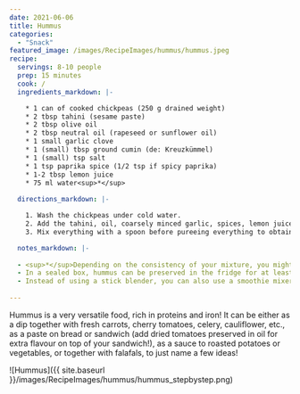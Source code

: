 ```yaml
---
date: 2021-06-06
title: Hummus
categories:
  - "Snack"
featured_image: /images/RecipeImages/hummus/hummus.jpeg
recipe:
  servings: 8-10 people
  prep: 15 minutes
  cook: /
  ingredients_markdown: |-

    * 1 can of cooked chickpeas (250 g drained weight)
    * 2 tbsp tahini (sesame paste)
    * 2 tbsp olive oil
    * 2 tbsp neutral oil (rapeseed or sunflower oil)
    * 1 small garlic clove
    * 1 (small) tbsp ground cumin (de: Kreuzkümmel)
    * 1 (small) tsp salt
    * 1 tsp paprika spice (1/2 tsp if spicy paprika)
    * 1-2 tbsp lemon juice
    * 75 ml water<sup>*</sup>
  
  directions_markdown: |-

    1. Wash the chickpeas under cold water.
    2. Add the tahini, oil, coarsely minced garlic, spices, lemon juice and water. 
    3. Mix everything with a spoon before pureeing everything to obtain a smooth and creamy mixture.

  notes_markdown: |-
  
  - <sup>*</sup>Depending on the consistency of your mixture, you might want to add more or less water to obtain a creamy texture that is not too liquid. To be on the safe side, rather add less water at the beginning, and continue adding while 
  - In a sealed box, hummus can be preserved in the fridge for at least 5 days.
  - Instead of using a stick blender, you can also use a smoothie mixer to puree the chickpeas.
    
---
```


Hummus is a very versatile food, rich in proteins and iron! It can be either as a dip together with fresh carrots, cherry tomatoes, celery, cauliflower, etc., as a paste on bread or sandwich (add dried tomatoes preserved in oil for extra flavour on top of your sandwich!), as a sauce to roasted potatoes or vegetables, or together with falafals, to just name a few ideas!


![Hummus]({{ site.baseurl }}/images/RecipeImages/hummus/hummus_stepbystep.png)